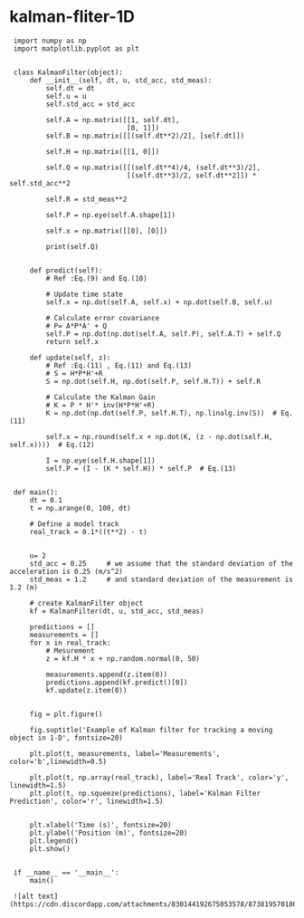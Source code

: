 # kalman-fliter-1D

     import numpy as np
     import matplotlib.pyplot as plt


     class KalmanFilter(object):
         def __init__(self, dt, u, std_acc, std_meas):
             self.dt = dt
             self.u = u
             self.std_acc = std_acc

             self.A = np.matrix([[1, self.dt],
                                 [0, 1]])
             self.B = np.matrix([[(self.dt**2)/2], [self.dt]])

             self.H = np.matrix([[1, 0]])

             self.Q = np.matrix([[(self.dt**4)/4, (self.dt**3)/2],
                                 [(self.dt**3)/2, self.dt**2]]) * self.std_acc**2

             self.R = std_meas**2

             self.P = np.eye(self.A.shape[1])

             self.x = np.matrix([[0], [0]])

             print(self.Q)


         def predict(self):
             # Ref :Eq.(9) and Eq.(10)

             # Update time state
             self.x = np.dot(self.A, self.x) + np.dot(self.B, self.u)

             # Calculate error covariance
             # P= A*P*A' + Q
             self.P = np.dot(np.dot(self.A, self.P), self.A.T) + self.Q
             return self.x

         def update(self, z):
             # Ref :Eq.(11) , Eq.(11) and Eq.(13)
             # S = H*P*H'+R
             S = np.dot(self.H, np.dot(self.P, self.H.T)) + self.R

             # Calculate the Kalman Gain
             # K = P * H'* inv(H*P*H'+R)
             K = np.dot(np.dot(self.P, self.H.T), np.linalg.inv(S))  # Eq.(11)

             self.x = np.round(self.x + np.dot(K, (z - np.dot(self.H, self.x))))  # Eq.(12)

             I = np.eye(self.H.shape[1])
             self.P = (I - (K * self.H)) * self.P  # Eq.(13)


     def main():
         dt = 0.1
         t = np.arange(0, 100, dt)

         # Define a model track
         real_track = 0.1*((t**2) - t)


         u= 2
         std_acc = 0.25     # we assume that the standard deviation of the acceleration is 0.25 (m/s^2)
         std_meas = 1.2     # and standard deviation of the measurement is 1.2 (m)

         # create KalmanFilter object
         kf = KalmanFilter(dt, u, std_acc, std_meas)

         predictions = []
         measurements = []
         for x in real_track:
             # Mesurement
             z = kf.H * x + np.random.normal(0, 50)

             measurements.append(z.item(0))
             predictions.append(kf.predict()[0])
             kf.update(z.item(0))


         fig = plt.figure()

         fig.suptitle('Example of Kalman filter for tracking a moving object in 1-D', fontsize=20)

         plt.plot(t, measurements, label='Measurements', color='b',linewidth=0.5)

         plt.plot(t, np.array(real_track), label='Real Track', color='y', linewidth=1.5)
         plt.plot(t, np.squeeze(predictions), label='Kalman Filter Prediction', color='r', linewidth=1.5)


         plt.xlabel('Time (s)', fontsize=20)
         plt.ylabel('Position (m)', fontsize=20)
         plt.legend()
         plt.show()


     if __name__ == '__main__':
         main()
         
     ![alt text](https://cdn.discordapp.com/attachments/830144192675053578/873819570186637322/unknown.png)
